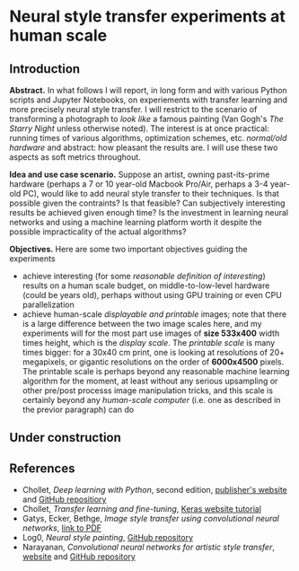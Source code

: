 # Neural style transfer experiments at human scale

## Introduction

**Abstract.** In what follows I will report, in long form and with various Python scripts and Jupyter Notebooks, on experiements with transfer learning and more precisely neural style transfer. I will restrict to the scenario of transforming a photograph to *look like* a famous painting (Van Gogh's *The Starry Night* unless otherwise noted). The interest is at once practical: running times of various algorithms, optimization schemes, etc. *normal/old hardware* and abstract: how pleasant the results are. I will use these two aspects as soft metrics throughout.

**Idea and use case scenario.** Suppose an artist, owning past-its-prime hardware (perhaps a 7 or 10 year-old Macbook Pro/Air, perhaps a 3-4 year-old PC), would like to add neural style transfer to their techniques. Is that possible given the contraints? Is that feasible? Can subjectively interesting results be achieved given enough time? Is the investment in learning neural networks and using a machine learning platform worth it despite the possible impracticality of the actual algorithms? 

**Objectives.** Here are some two important objectives guiding the experiments

- achieve interesting (for some *reasonable definition of interesting*) results on a human scale budget, on middle-to-low-level hardware (could be years old), perhaps without using GPU training or even CPU parallelization
- achieve human-scale *displayable and printable* images; note that there is a large difference between the two image scales here, and my experiments will for the most part use images of **size 533x400** width times height, which is the *display scale*. The *printable scale* is many times bigger: for a 30x40 cm print, one is looking at resolutions of 20+ megapixels, or gigantic resolutions on the order of **6000x4500** pixels. The printable scale is perhaps beyond any reasonable machine learning algorithm for the moment, at least without any serious upsampling or other pre/post processs image manipulation tricks, and this scale is certainly beyond any *human-scale computer* (i.e. one as described in the previor paragraph) can do

## Under construction

## References

- Chollet, *Deep learning with Python*, second edition, [publisher's website](https://www.manning.com/books/deep-learning-with-python-second-edition) and [GitHub repositiory](https://github.com/fchollet/deep-learning-with-python-notebooks)
- Chollet, *Transfer learning and fine-tuning*, [Keras website tutorial](https://keras.io/guides/transfer_learning/)
- Gatys, Ecker, Bethge, *Image style transfer using convolutional neural networks*, [link to PDF](https://www.cv-foundation.org/openaccess/content_cvpr_2016/papers/Gatys_Image_Style_Transfer_CVPR_2016_paper.pdf)
- Log0, *Neural style painting*, [GitHub repository](https://github.com/log0/neural-style-painting)
- Narayanan, *Convolutional neural networks for artistic style transfer*, [website](https://harishnarayanan.org/writing/artistic-style-transfer/) and [GitHub repository](https://github.com/titu1994/Neural-Style-Transfer)

